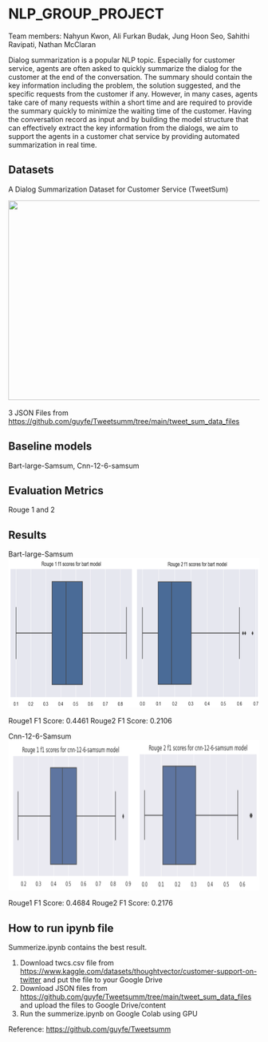 # NLP_GROUP_PROJECT

Team members: Nahyun Kwon, Ali Furkan Budak, Jung Hoon Seo, Sahithi Ravipati, Nathan McClaran

Dialog summarization is a popular NLP topic. Especially for customer service, agents are often asked to quickly summarize the dialog for the customer at the end of the conversation. The summary should contain the key information including the problem, the solution suggested, and the specific requests from the customer if any. However, in many cases, agents take care of many requests within a short time and are required to provide the summary quickly to minimize the waiting time of the customer. Having the conversation record as input and by building the model structure that can effectively extract the key information from the dialogs, we aim to support the agents in a customer chat service by providing automated summarization in real time.

## Datasets 
A Dialog Summarization Dataset for Customer Service (TweetSum)

<img src=https://i.imgur.com/nTv3Iuu.png width="650" height="400">

3 JSON Files from https://github.com/guyfe/Tweetsumm/tree/main/tweet_sum_data_files

## Baseline models 
Bart-large-Samsum, Cnn-12-6-samsum

## Evaluation Metrics
Rouge 1 and 2

## Results
Bart-large-Samsum
<img src=https://raw.githubusercontent.com/jseo0917/imageFiles/main/Screen%20Shot%202022-11-30%20at%207.24.32%20PM.png width="600" height="300">

Rouge1 F1 Score: 0.4461
Rouge2 F1 Score: 0.2106

Cnn-12-6-Samsum
<img src=https://raw.githubusercontent.com/jseo0917/imageFiles/main/Screen%20Shot%202022-11-30%20at%206.00.13%20PM.png width="600" height="300">

Rouge1 F1 Score: 0.4684
Rouge2 F1 Score: 0.2176
## How to run ipynb file

Summerize.ipynb contains the best result. 

1. Download twcs.csv file from https://www.kaggle.com/datasets/thoughtvector/customer-support-on-twitter and put the file to your Google Drive
2. Download JSON files from https://github.com/guyfe/Tweetsumm/tree/main/tweet_sum_data_files and upload the files to Google Drive/content
3. Run the summerize.ipynb on Google Colab using GPU

Reference: https://github.com/guyfe/Tweetsumm
